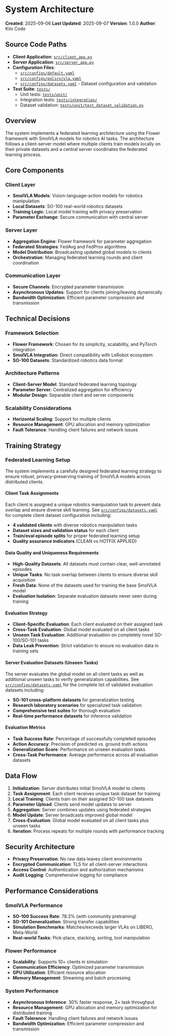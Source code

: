 # System Architecture

**Created**: 2025-09-06
**Last Updated**: 2025-09-07
**Version**: 1.0.0
**Author**: Kilo Code

## Source Code Paths
- **Client Application**: [`src/client_app.py`](src/client_app.py)
- **Server Application**: [`src/server_app.py`](src/server_app.py)
- **Configuration Files**:
  - [`src/configs/default.yaml`](src/configs/default.yaml)
  - [`src/configs/policy/vla.yaml`](src/configs/policy/vla.yaml)
  - [`src/configs/datasets.yaml`](src/configs/datasets.yaml) - Dataset configuration and validation
- **Test Suite**: [`tests/`](tests/)
  - Unit tests: [`tests/unit/`](tests/unit/)
  - Integration tests: [`tests/integration/`](tests/integration/)
  - Dataset validation: [`tests/unit/test_dataset_validation.py`](tests/unit/test_dataset_validation.py)

## Overview
The system implements a federated learning architecture using the Flower framework with SmolVLA models for robotics AI tasks. The architecture follows a client-server model where multiple clients train models locally on their private datasets and a central server coordinates the federated learning process.

## Core Components

### Client Layer
- **SmolVLA Models**: Vision-language-action models for robotics manipulation
- **Local Datasets**: SO-100 real-world robotics datasets
- **Training Logic**: Local model training with privacy preservation
- **Parameter Exchange**: Secure communication with central server

### Server Layer
- **Aggregation Engine**: Flower framework for parameter aggregation
- **Federated Strategies**: FedAvg and FedProx algorithms
- **Model Distribution**: Broadcasting updated global models to clients
- **Orchestration**: Managing federated learning rounds and client coordination

### Communication Layer
- **Secure Channels**: Encrypted parameter transmission
- **Asynchronous Updates**: Support for clients joining/leaving dynamically
- **Bandwidth Optimization**: Efficient parameter compression and transmission

## Technical Decisions

### Framework Selection
- **Flower Framework**: Chosen for its simplicity, scalability, and PyTorch integration
- **SmolVLA Integration**: Direct compatibility with LeRobot ecosystem
- **SO-100 Datasets**: Standardized robotics data format

### Architecture Patterns
- **Client-Server Model**: Standard federated learning topology
- **Parameter Server**: Centralized aggregation for efficiency
- **Modular Design**: Separable client and server components

### Scalability Considerations
- **Horizontal Scaling**: Support for multiple clients
- **Resource Management**: GPU allocation and memory optimization
- **Fault Tolerance**: Handling client failures and network issues

## Training Strategy

### Federated Learning Setup
The system implements a carefully designed federated learning strategy to ensure robust, privacy-preserving training of SmolVLA models across distributed clients.

#### Client Task Assignments
Each client is assigned a unique robotics manipulation task to prevent data overlap and ensure diverse skill learning. See [`src/configs/datasets.yaml`](src/configs/datasets.yaml) for complete client dataset configuration including:
- **4 validated clients** with diverse robotics manipulation tasks
- **Dataset sizes and validation status** for each client
- **Train/eval episode splits** for proper federated learning setup
- **Quality assurance indicators** (CLEAN vs HOTFIX APPLIED)

#### Data Quality and Uniqueness Requirements
- **High-Quality Datasets**: All datasets must contain clear, well-annotated episodes
- **Unique Tasks**: No task overlap between clients to ensure diverse skill acquisition
- **Fresh Data**: None of the datasets used for training the base SmolVLA model
- **Evaluation Isolation**: Separate evaluation datasets never seen during training

#### Evaluation Strategy
- **Client-Specific Evaluation**: Each client evaluated on their assigned task
- **Cross-Task Evaluation**: Global model evaluated on all client tasks
- **Unseen Task Evaluation**: Additional evaluation on completely novel SO-100/SO-101 tasks
- **Data Leak Prevention**: Strict validation to ensure no evaluation data in training sets

#### Server Evaluation Datasets (Unseen Tasks)
The server evaluates the global model on all client tasks as well as additional unseen tasks to verify generalization capabilities. See [`src/configs/datasets.yaml`](src/configs/datasets.yaml) for the complete list of validated evaluation datasets including:
- **SO-101 cross-platform datasets** for generalization testing
- **Research laboratory scenarios** for specialized task validation
- **Comprehensive test suites** for thorough evaluation
- **Real-time performance datasets** for inference validation

#### Evaluation Metrics
- **Task Success Rate**: Percentage of successfully completed episodes
- **Action Accuracy**: Precision of predicted vs. ground truth actions
- **Generalization Score**: Performance on unseen evaluation tasks
- **Cross-Task Performance**: Average performance across all evaluation datasets

## Data Flow

1. **Initialization**: Server distributes initial SmolVLA model to clients
2. **Task Assignment**: Each client receives unique task dataset for training
3. **Local Training**: Clients train on their assigned SO-100 task datasets
4. **Parameter Upload**: Clients send model updates to server
5. **Aggregation**: Server combines updates using federated strategies
6. **Model Update**: Server broadcasts improved global model
7. **Cross-Evaluation**: Global model evaluated on all client tasks plus unseen tasks
8. **Iteration**: Process repeats for multiple rounds with performance tracking

## Security Architecture

- **Privacy Preservation**: No raw data leaves client environments
- **Encrypted Communication**: TLS for all client-server interactions
- **Access Control**: Authentication and authorization mechanisms
- **Audit Logging**: Comprehensive logging for compliance

## Performance Considerations

### SmolVLA Performance
- **SO-100 Success Rate**: 78.3% (with community pretraining)
- **SO-101 Generalization**: Strong transfer capabilities
- **Simulation Benchmarks**: Matches/exceeds larger VLAs on LIBERO, Meta-World
- **Real-world Tasks**: Pick-place, stacking, sorting, tool manipulation

### Flower Performance
- **Scalability**: Supports 10+ clients in simulation
- **Communication Efficiency**: Optimized parameter transmission
- **GPU Utilization**: Efficient resource allocation
- **Memory Management**: Streaming and batch processing

### System Performance
- **Asynchronous Inference**: 30% faster response, 2× task throughput
- **Resource Management**: GPU allocation and memory optimization for distributed training
- **Fault Tolerance**: Handling client failures and network issues
- **Bandwidth Optimization**: Efficient parameter compression and transmission